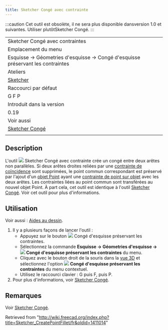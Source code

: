 ```yaml
---
title: Sketcher Congé avec contrainte
---
```

:::caution
Cet outil est obsolète, il ne sera plus disponible dansversion 1.0 et suivantes. Utiliser plutôtSketcher Congé.
:::

|  |
| --- |
| Sketcher Congé avec contraintes |
| Emplacement du menu |
| Esquisse → Géometries d'esquisse → Congé d'esquisse préservant les contraintes |
| Ateliers |
| [Sketcher](/Sketcher_Workbench/fr "Sketcher Workbench/fr") |
| Raccourci par défaut |
| G F P |
| Introduit dans la version |
| 0.19 |
| Voir aussi |
| [Sketcher Congé](/Sketcher_CreateFillet/fr "Sketcher CreateFillet/fr") |
|  |

## Description

L'outil ![](/images/Sketcher_CreatePointFillet.svg) Sketcher Congé avec contrainte crée un congé entre deux arêtes non parallèles. Si deux arêtes droites reliées par une [contrainte de coïncidence](/Sketcher_ConstrainCoincident/fr "Sketcher ConstrainCoincident/fr") sont supprimées, le point commun correspondant est préservé par l'ajout d'un [objet Point](/Sketcher_CreatePoint/fr "Sketcher CreatePoint/fr") ayant une [contrainte de point sur objet](/Sketcher_ConstrainPointOnObject "Sketcher ConstrainPointOnObject") avec les deux arêtes. Les contraintes liées au point commun sont transférées au nouvel objet Point. À part cela, cet outil est identique à l'outil [Sketcher Congé](/Sketcher_CreateFillet/fr "Sketcher CreateFillet/fr"). Voir cet outil pour plus d'informations.

## Utilisation

Voir aussi : [Aides au dessin](/Sketcher_Workbench/fr#Aides_au_dessin "Sketcher Workbench/fr").

1. Il y a plusieurs façons de lancer l'outil :
   * Appuyez sur le bouton ![](/images/Sketcher_CreatePointFillet.svg) Congé d'esquisse préservant les contraintes.
   * Sélectionnez la commande **Esquisse → Géometries d'esquisse → ![](/images/Sketcher_CreatePointFillet.svg) Congé d'esquisse préservant les contraintes** du menu.
   * Cliquez avec le bouton droit de la souris dans la [vue 3D](/3D_view/fr "3D view/fr") et sélectionnez l'option **![](/images/Sketcher_CreatePointFillet.svg) Congé d'esquisse préservant les contraintes** du menu contextuel.
   * Utilisez le raccourci clavier : G puis F, puis P.
2. Pour plus d'informations, voir [Sketcher Congé](/Sketcher_CreateFillet/fr#Utilisation "Sketcher CreateFillet/fr").

## Remarques

Voir [Sketcher Congé](/Sketcher_CreateFillet/fr#Remarques "Sketcher CreateFillet/fr").

Retrieved from "<http://wiki.freecad.org/index.php?title=Sketcher_CreatePointFillet/fr&oldid=1411014>"